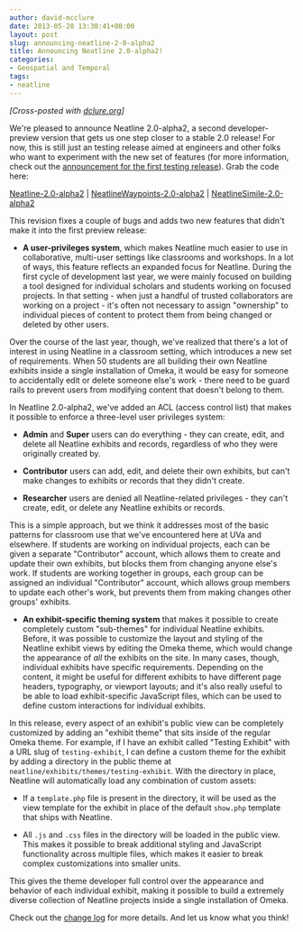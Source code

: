 ```yaml
---
author: david-mcclure
date: 2013-05-28 13:30:41+00:00
layout: post
slug: announcing-neatline-2-0-alpha2
title: Announcing Neatline 2.0-alpha2!
categories:
- Geospatial and Temporal
tags:
- neatline
---
```


_[Cross-posted with [dclure.org](http://dclure.org/logs/announcing-neatline-2-0-alpha2/)]_

We're pleased to announce Neatline 2.0-alpha2, a second developer-preview version that gets us one step closer to a stable 2.0 release! For now, this is still just an testing release aimed at engineers and other folks who want to experiment with the new set of features (for more information, check out the [announcement for the first testing release](http://www.scholarslab.org/geospatial-and-temporal/announcing-neatline-2-0-alpha1/)). Grab the code here:

[Neatline-2.0-alpha2](http://static.scholarslab.org/wp-content/uploads/2013/05/Neatline-2.0-alpha2.zip) | [NeatlineWaypoints-2.0-alpha2](http://static.scholarslab.org/wp-content/uploads/2013/05/NeatlineWaypoints-2.0-alpha2.zip) | [NeatlineSimile-2.0-alpha2](http://static.scholarslab.org/wp-content/uploads/2013/05/NeatlineSimile-2.0-alpha2.zip)

This revision fixes a couple of bugs and adds two new features that didn't make it into the first preview release:

* **A user-privileges system**, which makes Neatline much easier to use in collaborative, multi-user settings like classrooms and workshops. In a lot of ways, this feature reflects an expanded focus for Neatline. During the first cycle of development last year, we were mainly focused on building a tool designed for individual scholars and students working on focused projects. In that setting - when just a handful of trusted collaborators are working on a project - it's often not necessary to assign "ownership" to individual pieces of content to protect them from being changed or deleted by other users.

Over the course of the last year, though, we've realized that there's a lot of interest in using Neatline in a classroom setting, which introduces a new set of requirements. When 50 students are all building their own Neatline exhibits inside a single installation of Omeka, it would be easy for someone to accidentally edit or delete someone else's work - there need to be guard rails to prevent users from modifying content that doesn't belong to them.

In Neatline 2.0-alpha2, we've added an ACL (access control list) that makes it possible to enforce a three-level user privileges system:

* **Admin** and **Super** users can do everything - they can create, edit, and delete all Neatline exhibits and records, regardless of who they were originally created by.

* **Contributor** users can add, edit, and delete their own exhibits, but can't make changes to exhibits or records that they didn't create.

* **Researcher** users are denied all Neatline-related privileges - they can't create, edit, or delete any Neatline exhibits or records.

This is a simple approach, but we think it addresses most of the basic patterns for classroom use that we've encountered here at UVa and elsewhere. If students are working on individual projects, each can be given a separate "Contributor" account, which allows them to create and update their own exhibits, but blocks them from changing anyone else's work. If students are working together in groups, each group can be assigned an individual "Contributor" account, which allows group members to update each other's work, but prevents them from making changes other groups' exhibits.

* **An exhibit-specific theming system** that makes it possible to create completely custom "sub-themes" for individual Neatline exhibits. Before, it was possible to customize the layout and styling of the Neatline exhibit views by editing the Omeka theme, which would change the appearance of _all_ the exhibits on the site. In many cases, though, individual exhibits have specific requirements. Depending on the content, it might be useful for different exhibits to have different page headers, typography, or viewport layouts; and it's also really useful to be able to load exhibit-specific JavaScript files, which can be used to define custom interactions for individual exhibits.

In this release, every aspect of an exhibit's public view can be completely customized by adding an "exhibit theme" that sits inside of the regular Omeka theme. For example, if I have an exhibit called "Testing Exhibit" with a URL slug of `testing-exhibit`, I can define a custom theme for the exhibit by adding a directory in the public theme at `neatline/exhibits/themes/testing-exhibit`. With the directory in place, Neatline will automatically load any combination of custom assets:

* If a `template.php` file is present in the directory, it will be used as the view template for the exhibit in place of the default `show.php` template that ships with Neatline.

* All `.js` and `.css` files in the directory will be loaded in the public view. This makes it possible to break additional styling and JavaScript functionality across multiple files, which makes it easier to break complex customizations into smaller units.

This gives the theme developer full control over the appearance and behavior of each individual exhibit, making it possible to build a extremely diverse collection of Neatline projects inside a single installation of Omeka.

Check out the [change log](https://github.com/scholarslab/Neatline/blob/develop/CHANGELOG.md#v20-alpha2-commits) for more details. And let us know what you think!
